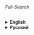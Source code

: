 ###### Full-Search

<details><summary> 
<strong>English</strong>
</summary>

# Search by address

### The task of the second year of Yandex Lyceum
###### It is necessary to create a console application that will display its image on the screen at the entered address

#### To work with the program, you need to get API key:
* [Geocoder](https://yandex.com/dev/maps/geocoder/)

##### Interaction with the program is performed via the command line. 
##### Launch example:

```commandline
python main.py Moscow Moscow Kremlin
```

</details>

<details><summary> 
<strong>Русский</strong>
</summary>

# Поиск по адресу

### Задание второго курса Яндекс Лицея
###### Необходимо создать консольное приложение, которое по введённому адресу выведет его изображение на экран

#### Для работы с программой вам необходимо получить API ключ: 
* [Геокодер](https://yandex.ru/dev/maps/geocoder/)

##### Взаимодействие с программой осуществляется через командную строку. 
##### Пример запуска:

```commandline
python main.py Москва Московский кремль
```

</details>